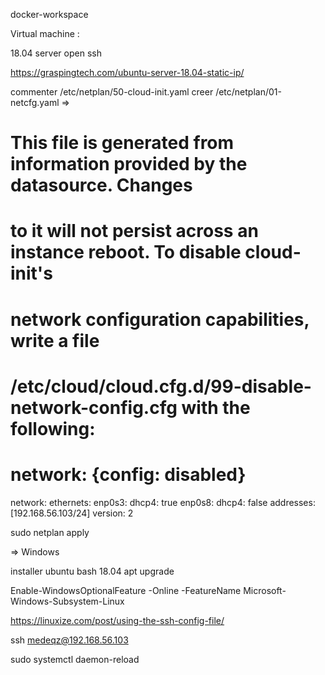docker-workspace



Virtual machine :

18.04 server
open ssh

https://graspingtech.com/ubuntu-server-18.04-static-ip/

commenter /etc/netplan/50-cloud-init.yaml
creer /etc/netplan/01-netcfg.yaml
=>
# This file is generated from information provided by the datasource.  Changes
# to it will not persist across an instance reboot.  To disable cloud-init's
# network configuration capabilities, write a file
# /etc/cloud/cloud.cfg.d/99-disable-network-config.cfg with the following:
# network: {config: disabled}
network:
    ethernets:
        enp0s3:
            dhcp4: true
        enp0s8:
            dhcp4: false
            addresses: [192.168.56.103/24]
    version: 2

sudo netplan apply

=> Windows

installer ubuntu bash 18.04
apt upgrade

Enable-WindowsOptionalFeature -Online -FeatureName Microsoft-Windows-Subsystem-Linux


https://linuxize.com/post/using-the-ssh-config-file/


 ssh medeqz@192.168.56.103

 sudo systemctl daemon-reload